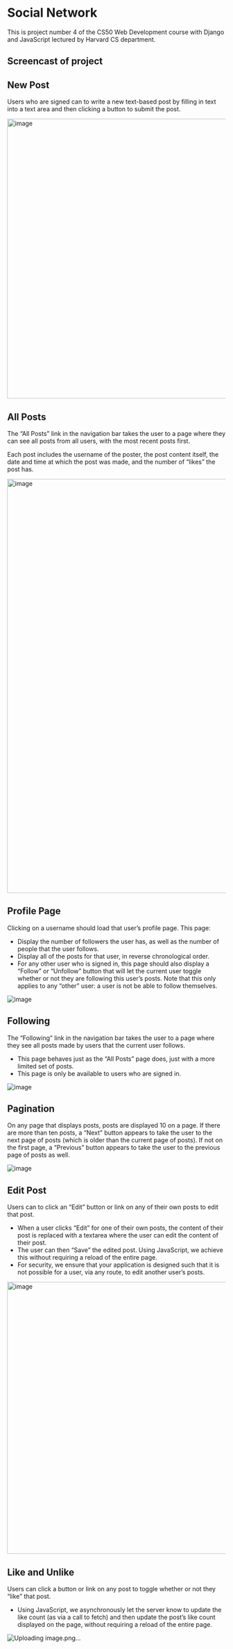 # Social Network
This is project number 4 of the CS50 Web Development course with Django and JavaScript lectured by Harvard CS department.

## Screencast of project

## New Post
Users who are signed can to write a new text-based post by filling in text into a text area and then clicking a button to submit the post.

<img width="644" alt="image" src="https://github.com/Fernando-Urbano/cs50w-p4-network/assets/99626376/c269f154-2be0-49a7-a18e-e7d28fa84cc5">

## All Posts
The “All Posts” link in the navigation bar takes the user to a page where they can see all posts from all users, with the most recent posts first.

Each post includes the username of the poster, the post content itself, the date and time at which the post was made, and the number of “likes” the post has.

<img width="953" alt="image" src="https://github.com/Fernando-Urbano/cs50w-p4-network/assets/99626376/4f959338-c01a-4a14-bda6-ef1de5208e82">

## Profile Page
Clicking on a username should load that user’s profile page. This page:
- Display the number of followers the user has, as well as the number of people that the user follows.
- Display all of the posts for that user, in reverse chronological order.
- For any other user who is signed in, this page should also display a “Follow” or “Unfollow” button that will let the current user toggle whether or not they are following this user’s posts. Note that this only applies to any “other” user: a user is not be able to follow themselves.

![image](https://github.com/Fernando-Urbano/cs50w-p4-network/assets/99626376/46b8cd6a-535a-4e39-997f-c4bd18683ee8)

## Following
The “Following” link in the navigation bar takes the user to a page where they see all posts made by users that the current user follows.
- This page behaves just as the “All Posts” page does, just with a more limited set of posts.
- This page is only be available to users who are signed in.

![image](https://github.com/Fernando-Urbano/cs50w-p4-network/assets/99626376/3dfaddd6-288d-43eb-b04f-27b427344c20)

## Pagination
On any page that displays posts, posts are displayed 10 on a page. If there are more than ten posts, a “Next” button appears to take the user to the next page of posts (which is older than the current page of posts). If not on the first page, a “Previous” button appears to take the user to the previous page of posts as well.

![image](https://github.com/Fernando-Urbano/cs50w-p4-network/assets/99626376/ec108351-289c-4a8d-aaeb-98877fdbee18)

## Edit Post
Users can to click an “Edit” button or link on any of their own posts to edit that post.
- When a user clicks “Edit” for one of their own posts, the content of their post is replaced with a textarea where the user can edit the content of their post.
- The user can then “Save” the edited post. Using JavaScript, we achieve this without requiring a reload of the entire page.
- For security, we ensure that your application is designed such that it is not possible for a user, via any route, to edit another user’s posts.

<img width="626" alt="image" src="https://github.com/Fernando-Urbano/cs50w-p4-network/assets/99626376/d88871dd-5aaa-456d-bb9d-cbfe99fd03ea">

## Like and Unlike
Users can click a button or link on any post to toggle whether or not they “like” that post.
- Using JavaScript, we asynchronously let the server know to update the like count (as via a call to fetch) and then update the post’s like count displayed on the page, without requiring a reload of the entire page.

![Uploading image.png…]()

